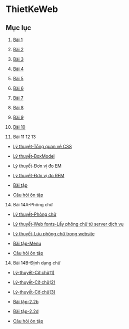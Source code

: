 # ThietKeWeb

## Mục lục

1. [Bài 1](Bai1_TKWeb/Index.md)

2. [Bài 2](Bai2_TKWeb/index.md)

3. [Bài 3](Bai3_TKWeb/index.md)

4. [Bài 4](Bai4_TKWeb/index.md)

5. [Bài 5](Bai5_TKWeb/index.md)

6. [Bài 6](Bai6_TKWeb/index.md)

7. [Bài 7](Bai7_TKWeb/index.md)

8. [Bài 8](Bai8_TKWeb/index.md)

9. [Bài 9](Bai9_TKWeb/index.md)

10. [Bài 10](Bai10_TKWeb/index.md)

11. Bài 11 12 13  

- [Lý thuyết-Tổng quan về CSS](Bai11_TKWeb/Bai11_LT1/index.html)

- [Lý thuyết-BoxModel](Bai11_BoxModel/index.html)

- [Lý thuyết-Đơn vị đo EM](Bai11_DonViDo-Em/index.html)

- [Lý thuyết-Đơn vị đo REM](Bai11_DonViDo-Rem/index.html)

 

- [Bài tập](Bai11_BaiTap1B/cooking.html)
 

- [Câu hỏi ôn tập](CauHoiOntap/index.md)

14. Bài 14A-Phông chữ
 

- [Lý thuyết-Phông chữ](Bai14_TKWeb/Lythuyet/phongchu.html)

- [Lý thuyết-Web fonts-Lấy phông chữ từ server dịch vụ](Bai14_TKWeb/Lythuyet/lt2.html)

- [Lý thuyết-Lưu phông chữ trong website](Bai14_TKWeb/Lythuyet/lt3.html)



- [Bài tập-Menu](Bai14_TKWeb/Lythuyet/BaiTap/menu.html)

- [Câu hỏi ôn tập](Bai14_TKWeb/index.md)<br>

14. Bài 14B-Định dạng chữ
 

- [Lý-thuyết-Cỡ chữ(1)](Bai14B_TKWeb/LyThuyet/lt1.html)

- [Lý-thuyết-Cỡ chữ(2)](Bai14B_TKWeb/LyThuyet/lt2.html)

- [Lý-thuyết-Cỡ chữ(3)](Bai14B_TKWeb/LyThuyet/lt3.html)

- [Bài tập-2.2b](Bai14B_TKWeb/BaiTap/menu.html)
- [Bài tập-2.2d](Bai14B_TKWeb/BaiTap/index.md)

- [Câu hỏi ôn tập](Bai14B_TKWeb/BaiTap/index2.md)